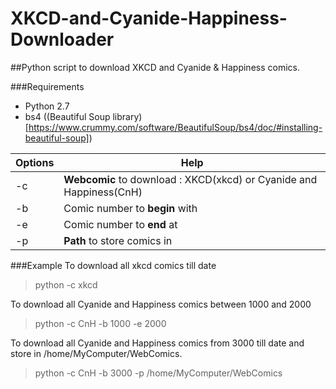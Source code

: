 # XKCD-and-Cyanide-Happiness-Downloader
##Python script to download XKCD and Cyanide &amp; Happiness comics.

###Requirements
* Python 2.7
* bs4 ((Beautiful Soup library)[https://www.crummy.com/software/BeautifulSoup/bs4/doc/#installing-beautiful-soup])

Options | Help
--------|-----------
-c | **Webcomic** to download : XKCD(xkcd) or Cyanide and Happiness(CnH)
-b | Comic number to **begin** with
-e | Comic number to **end** at
-p | **Path** to store comics in

###Example 
To download all xkcd comics till date
> python -c xkcd

To download all Cyanide and Happiness comics between 1000 and 2000
> python -c CnH -b 1000 -e 2000

To download all Cyanide and Happiness comics from 3000 till date and store in /home/MyComputer/WebComics.
> python -c CnH -b 3000 -p /home/MyComputer/WebComics
  
